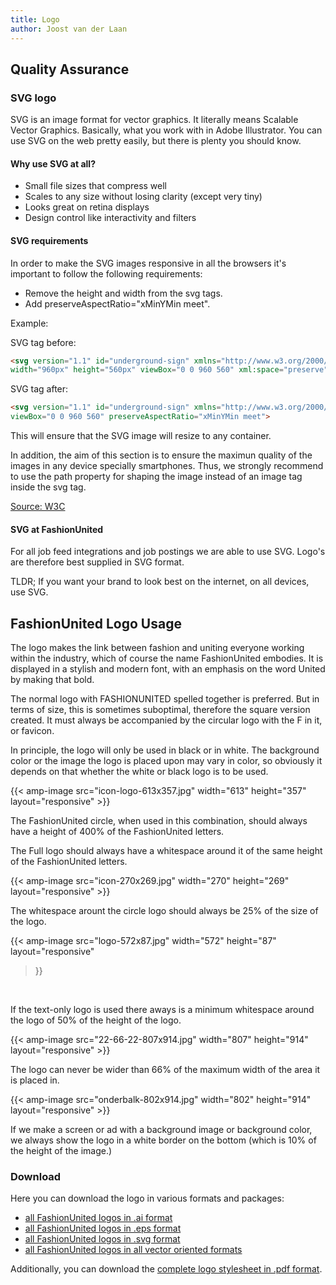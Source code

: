 ```yaml
---
title: Logo
author: Joost van der Laan
---
```


## Quality Assurance

### SVG logo

SVG is an image format for vector graphics. It literally means Scalable Vector
Graphics. Basically, what you work with in Adobe Illustrator. You can use SVG on
the web pretty easily, but there is plenty you should know.

#### Why use SVG at all?

- Small file sizes that compress well
- Scales to any size without losing clarity (except very tiny)
- Looks great on retina displays
- Design control like interactivity and filters

#### SVG requirements

In order to make the SVG images responsive in all the browsers it's important to
follow the following requirements:

- Remove the height and width from the svg tags.
- Add preserveAspectRatio="xMinYMin meet".

Example:

SVG tag before:

```html
<svg version="1.1" id="underground-sign" xmlns="http://www.w3.org/2000/svg"
width="960px" height="560px" viewBox="0 0 960 560" xml:space="preserve">
```

SVG tag after:

```html
<svg version="1.1" id="underground-sign" xmlns="http://www.w3.org/2000/svg"
viewBox="0 0 960 560" preserveAspectRatio="xMinYMin meet">
```

This will ensure that the SVG image will resize to any container.

In addition, the aim of this section is to ensure the maximun quality of the
images in any device specially smartphones. Thus, we strongly recommend to use
the path property for shaping the image instead of an image tag inside the svg
tag.

[Source: W3C](https://www.w3.org/TR/SVG/single-page.html#coords-PreserveAspectRatioAttribute)

#### SVG at FashionUnited

For all job feed integrations and job postings we are able to use SVG. Logo's
are therefore best supplied in SVG format.

TLDR; If you want your brand to look best on the internet, on all devices, use
SVG.

## FashionUnited Logo Usage

The logo makes the link between fashion and uniting everyone working within the
industry, which of course the name FashionUnited embodies. It is displayed in a
stylish and modern font, with an emphasis on the word United by making that
bold.

The normal logo with FASHIONUNITED spelled together is preferred. But in terms
of size, this is sometimes suboptimal, therefore the square version created. It
must always be accompanied by the circular logo with the F in it, or favicon.

In principle, the logo will only be used in black or in white. The background
color or the image the logo is placed upon may vary in color, so obviously it
depends on that whether the white or black logo is to be used.

{{< amp-image src="icon-logo-613x357.jpg" width="613" height="357"
layout="responsive" >}}
<br>

The FashionUnited circle, when used in this combination, should always have a
height of 400% of the FashionUnited letters.

The Full logo should always have a whitespace around it of the same height of
the FashionUnited letters.

{{< amp-image src="icon-270x269.jpg" width="270" height="269"
layout="responsive" >}}
<br>

The whitespace arount the circle logo should always be 25% of the size of the
logo.

{{< amp-image src="logo-572x87.jpg" width="572" height="87" layout="responsive"
>}}
<br>

If the text-only logo is used there aways is a minimum whitespace around the
logo of 50% of the height of the logo.

{{< amp-image src="22-66-22-807x914.jpg" width="807" height="914"
layout="responsive" >}}
<br>

The logo can never be wider than 66% of the maximum width of the area it is
placed in.

{{< amp-image src="onderbalk-802x914.jpg" width="802" height="914"
layout="responsive" >}}
<br>

If we make a screen or ad with a background image or background color, we always
show the logo in a white border on the bottom (which is 10% of the height of the
image.)

### Download

Here you can download the logo in various formats and packages:

- [all FashionUnited logos in .ai format](/docs/logo/FashionUnited-ai-logos.zip)
- [all FashionUnited logos in .eps format](/docs/logo/FashionUnited-eps-logos.zip)
- [all FashionUnited logos in .svg format](/docs/logo/FashionUnited-svg-logos.zip)
- [all FashionUnited logos in all vector oriented formats](/docs/logo/FashionUnited-vector-oriented-logos.zip)

Additionally, you can download the
[complete logo stylesheet in .pdf format](/docs/logo/styleguide_FU_logo_2021.pdf).
